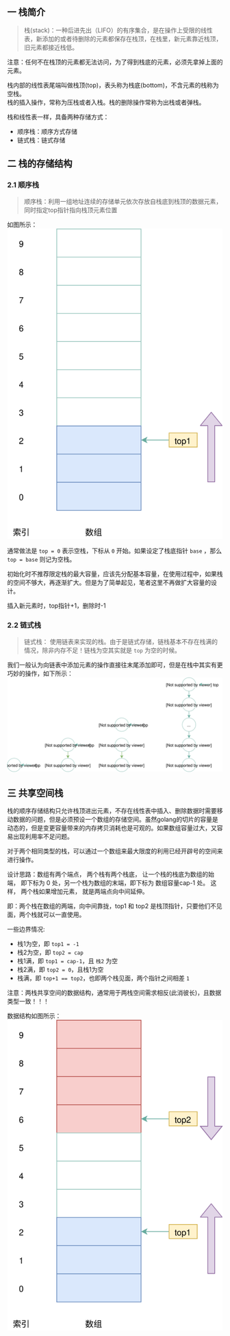 ## 一 栈简介 

> 栈(stack)：一种后进先出（LIFO）的有序集合，是在操作上受限的线性表，新添加的或者待删除的元素都保存在栈顶，在栈里，新元素靠近栈顶，旧元素都接近栈低。

注意：任何不在栈顶的元素都无法访问，为了得到栈底的元素，必须先拿掉上面的元素。  

栈内部的线性表尾端叫做栈顶(top)，表头称为栈底(bottom)，不含元素的栈称为空栈。  
栈的插入操作，常称为压栈或者入栈。栈的删除操作常称为出栈或者弹栈。  

栈和线性表一样，具备两种存储方式：
- 顺序栈：顺序方式存储
- 链式栈：链式存储

## 二 栈的存储结构

### 2.1 顺序栈 

> 顺序栈：利用一组地址连续的存储单元依次存放自栈底到栈顶的数据元素，同时指定top指针指向栈顶元素位置  

如图所示： 
![](../images/structure/stack-01.svg)  

通常做法是 `top = 0` 表示空栈，下标从 `0` 开始。如果设定了栈底指针 `base` ，那么 `top = base` 则记为空栈。  

初始化时不推荐限定栈的最大容量，应该先分配基本容量，在使用过程中，如果栈的空间不够大，再逐渐扩大。但是为了简单起见，笔者这里不再做扩大容量的设计。  

插入新元素时，top指针+1，删除时-1

### 2.2 链式栈

> 链式栈：  使用链表来实现的栈。由于是链式存储，链栈基本不存在栈满的情况，除非内存不足！链栈为空其实就是 `top` 为空的时候。  

我们一般认为向链表中添加元素的操作直接往末尾添加即可，但是在栈中其实有更巧妙的操作，如下所示：  
![](../images/structure/stack-02.svg)  


## 三 共享空间栈

栈的顺序存储结构只允许栈顶进出元素，不存在线性表中插入、删除数据时需要移动数据的问题，但是必须预设一个数组的存储空间。虽然golang的切片的容量是动态的，但是变更容量带来的内存拷贝消耗也是可观的。如果数组容量过大，又容易出现利用率不足问题。   

对于两个相同类型的栈，可以通过一个数组来最大限度的利用已经开辟号的空间来进行操作。  

设计思路：数组有两个端点， 两个栈有两个栈底， 让一个栈的栈底为数组的始端， 即下标为 0 处，另一个栈为数组的末端，即下标为 数组容量cap-1 处。 这样， 两个栈如果增加元素， 就是两端点向中间延伸。  

即：两个栈在数组的两端，向中间靠拢，top1 和 top2 是栈顶指针，只要他们不见面，两个栈就可以一直使用。  

一些边界情况:
- 栈1为空，即 `top1 = -1`
- 栈2为空，即 `top2 = cap`
- 栈1满，即 `top1 = cap-1`，且 `栈2` 为空
- 栈2满，即 `top2 = 0`，且栈1为空
- 栈满，即 `top+1 == top2`，也即两个栈见面，两个指针之间相差 `1`

注意：两栈共享空间的数据结构，通常用于两栈空间需求相反(此消彼长)，且数据类型一致！！！   

数据结构如图所示： 
![](../images/structure/stack-03.svg)
